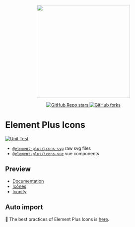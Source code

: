 <p align="center">
  <img width="300px" src="https://user-images.githubusercontent.com/10731096/95823103-9ce15780-0d5f-11eb-8010-1bd1b5910d4f.png">
</p>

<p align="center">
  <a href="https://github.com/element-plus/element-plus-icons">
    <img alt="GitHub Repo stars" src="https://img.shields.io/github/stars/element-plus/element-plus-icons?style=social">
  </a>
  <a href="https://github.com/element-plus/element-plus-icons">
    <img alt="GitHub forks" src="https://img.shields.io/github/forks/element-plus/element-plus-icons?style=social">
  </a>
  <br>
</p>

# Element Plus Icons

[![Unit Test](https://github.com/element-plus/element-plus-icons/actions/workflows/unit-test.yml/badge.svg)](https://github.com/element-plus/element-plus-icons/actions/workflows/unit-test.yml)

- [`@element-plus/icons-svg`](https://www.npmjs.com/package/@element-plus/icons-svg) raw svg files
- [`@element-plus/icons-vue`](https://www.npmjs.com/package/@element-plus/icons-vue) vue components

## Preview

- [Documentation](https://element-plus.org/en-US/component/icon.html)
- [Icônes](https://icones.js.org/collection/ep)
- [Iconify](https://icon-sets.iconify.design/ep/)

## Auto import

🎉 The best practices of Element Plus Icons is [here](https://github.com/sxzz/element-plus-best-practices/blob/main/vite.config.ts).
